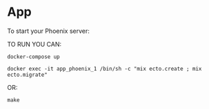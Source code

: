 # App

To start your Phoenix server:

TO RUN YOU CAN: 


`docker-compose up`


`docker exec -it app_phoenix_1 /bin/sh -c "mix ecto.create ; mix ecto.migrate"`


OR:


 `make`

